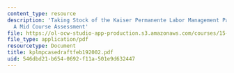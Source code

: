 ```yaml
---
content_type: resource
description: 'Taking Stock of the Kaiser Permanente Labor Management Partnership:
  A Mid Course Assessment'
file: https://ol-ocw-studio-app-production.s3.amazonaws.com/courses/15-343-managing-transformations-in-work-organizations-and-society-spring-2002/546dbd21b6540692f11a501e9d632447_kplmpcasedraftfeb192002.pdf
file_type: application/pdf
resourcetype: Document
title: kplmpcasedraftfeb192002.pdf
uid: 546dbd21-b654-0692-f11a-501e9d632447
---
```

